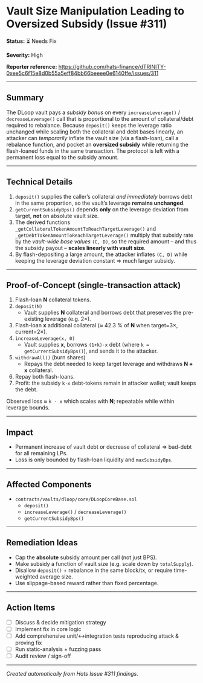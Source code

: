 # Vault Size Manipulation Leading to Oversized Subsidy (Issue #311)

**Status:** ⏳ Needs Fix

**Severity:** High

**Reporter reference:** https://github.com/hats-finance/dTRINITY-0xee5c6f15e8d0b55a5eff84bb66beeee0e6140ffe/issues/311

---

## Summary
The DLoop vault pays a _subsidy bonus_ on every `increaseLeverage()` / `decreaseLeverage()` call that is proportional to the amount of collateral/debt required to rebalance.  Because `deposit()` keeps the leverage ratio unchanged while scaling both the collateral and debt bases linearly, an attacker can _temporarily_ inflate the vault size (via a flash-loan), call a rebalance function, and pocket an **oversized subsidy** while returning the flash-loaned funds in the same transaction.  The protocol is left with a permanent loss equal to the subsidy amount.

---

## Technical Details
1. `deposit()` supplies the caller’s collateral _and immediately_ borrows debt in the same proportion, so the vault’s leverage **remains unchanged**.
2. `getCurrentSubsidyBps()` depends **only** on the leverage deviation from target, **not** on absolute vault size.
3. The derived functions `_getCollateralTokenAmountToReachTargetLeverage()` and `_getDebtTokenAmountToReachTargetLeverage()` multiply that subsidy rate by the _vault-wide base values_ `(C, D)`, so the required amount – and thus the subsidy payout – **scales linearly with vault size**.
4. By flash-depositing a large amount, the attacker inflates `(C, D)` while keeping the leverage deviation constant ⇒ much larger subsidy.

---

## Proof-of-Concept (single-transaction attack)
1. Flash-loan **N** collateral tokens.
2. `deposit(N)`
   * Vault supplies **N** collateral and borrows debt that preserves the pre-existing leverage (e.g. 2×).
3. Flash-loan **x** additional collateral (≈ 42.3 % of **N** when target=3×, current=2×).
4. `increaseLeverage(x, 0)`
   * Vault supplies **x**, borrows `(1+k)·x` debt (where `k = getCurrentSubsidyBps()`), and sends it to the attacker.
5. `withdrawAll()` (burn shares)
   * Repays the debt needed to keep target leverage and withdraws **N + x** collateral.
6. Repay both flash-loans.
7. Profit: the subsidy `k·x` debt-tokens remain in attacker wallet; vault keeps the debt.

Observed loss ≈ `k · x` which scales with **N**; repeatable while within leverage bounds.

---

## Impact
* Permanent increase of vault debt or decrease of collateral ⇒ bad-debt for all remaining LPs.
* Loss is only bounded by flash-loan liquidity and `maxSubsidyBps`.

---

## Affected Components
* `contracts/vaults/dloop/core/DLoopCoreBase.sol`
  * `deposit()`
  * `increaseLeverage()` / `decreaseLeverage()`
  * `getCurrentSubsidyBps()`

---

## Remediation Ideas
* Cap the **absolute** subsidy amount per call (not just BPS).
* Make subsidy a function of vault size (e.g. scale down by `totalSupply`).
* Disallow `deposit()` + rebalance in the same block/tx, or require time-weighted average size.
* Use slippage-based reward rather than fixed percentage.

---

## Action Items
- [ ] Discuss & decide mitigation strategy
- [ ] Implement fix in core logic
- [ ] Add comprehensive unit/↔integration tests reproducing attack & proving fix
- [ ] Run static-analysis + fuzzing pass
- [ ] Audit review / sign-off

---

*Created automatically from Hats Issue #311 findings.* 